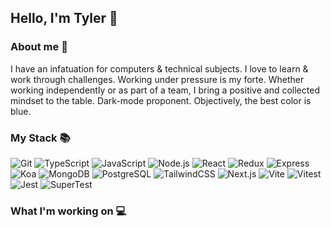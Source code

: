 ## Hello, I'm Tyler 👋

### About me 🤔
I have an infatuation for computers & technical subjects. I love to learn & work through challenges. Working under pressure is my forte. Whether working independently or as part of a team, I bring a positive and collected mindset to the table.
Dark-mode proponent. Objectively, the best color is blue.

### My Stack 📚
![Git](https://img.shields.io/badge/-Git-F05032?logo=git&logoColor=white)
![TypeScript](https://img.shields.io/badge/-TypeScript-3178C6?logo=typescript&logoColor=white)
![JavaScript](https://img.shields.io/badge/-JavaScript-F7DF1E?logo=javascript&logoColor=black)
![Node.js](https://img.shields.io/badge/-Node.js-339933?logo=nodedotjs&logoColor=white)
![React](https://img.shields.io/badge/-React-61DAFB?logo=react&logoColor=black)
![Redux](https://img.shields.io/badge/-Redux-764ABC?logo=redux&logoColor=white)
![Express](https://img.shields.io/badge/-Express-000000?logo=express&logoColor=white)
![Koa](https://img.shields.io/badge/-Koa-333333?logo=koa&logoColor=white)
![MongoDB](https://img.shields.io/badge/-MongoDB-47A248?logo=mongodb&logoColor=white)
![PostgreSQL](https://img.shields.io/badge/-PostgreSQL-336791?logo=postgresql&logoColor=white)
![TailwindCSS](https://img.shields.io/badge/-TailwindCSS-06B6D4?logo=tailwindcss&logoColor=white)
![Next.js](https://img.shields.io/badge/-Next.js-000000?logo=nextdotjs&logoColor=white)
![Vite](https://img.shields.io/badge/-Vite-646CFF?logo=vite&logoColor=white)
![Vitest](https://img.shields.io/badge/-Vitest-6E9F18?logo=vitest&logoColor=white)
![Jest](https://img.shields.io/badge/-Jest-C21325?logo=jest&logoColor=white)
![SuperTest](https://img.shields.io/badge/-SuperTest-333333?logoColor=white)

### What I'm working on 💻
